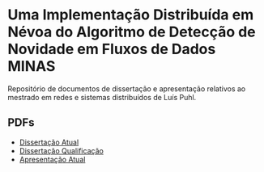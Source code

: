 # Uma Implementação Distribuída em Névoa do Algoritmo de Detecção de Novidade em Fluxos de Dados MINAS

Repositório de documentos de dissertação e apresentação relativos ao mestrado
em redes e sistemas distribuídos de Luís Puhl.

## PDFs

- [Dissertação Atual](./00.ppgcc-2020.pdf)
- [Dissertação Qualificação](./DissertacaoQuali-LuisPuhl.pdf)
- [Apresentação Atual](./00.beamer.pdf)
